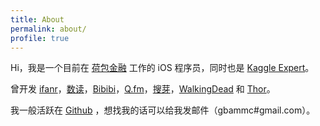 ```yaml
---
title: About
permalink: about/
profile: true
---
```


Hi，我是一个目前在 [荷包金融](http://www.hebaodai.com/) 工作的 iOS 程序员，同时也是 [Kaggle Expert](https://www.kaggle.com/gbammc)。

曾开发 [ifanr](https://itunes.apple.com/cn/app/ai-fan-er-lian-jie-quan-qiu/id574437211?l=en&mt=8)，[数读](https://itunes.apple.com/cn/app/shu-du/id611036705?l=en&mt=8)，[Bibibi](https://itunes.apple.com/cn/app/bibibi-zui-kuai-su-du-yu-hao/id959458305?l=en&mt=8)，[Q.fm](https://itunes.apple.com/cn/app/q.fm-yi-xie-shi-yi-xie-qing/id890729702?l=en&mt=8)，[搜芽](https://itunes.apple.com/cn/app/sou-ya-mai-jia-ban-fu-zhuang/id969522108?l=en&mt=8)，[WalkingDead](http://cydia.online/package/me.alvinzhu.walkingdead) 和 [Thor](https://github.com/gbammc/Thor)。

我一般活跃在 [Github](https://github.com/gbammc/) ，想找我的话可以给我发邮件（gbammc#gmail.com）。
